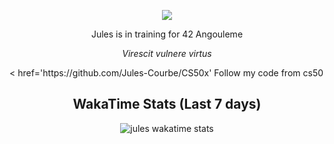 <p align="center">
  <img src="https://media2.giphy.com/media/v1.Y2lkPTc5MGI3NjExdWl6c29vdzVzcDl0YWFhMmVvdTN3dWloZTR6YTFoNmtycmlocHdvcyZlcD12MV9pbnRlcm5hbF9naWZfYnlfaWQmY3Q9Zw/Wp1SpsnWTPWwwXaoSV/giphy.gif"/>
</p> 
<p align="center">
Jules is in training for 42 Angouleme
</p>
<p align="center">
  <em> Virescit vulnere virtus </em>
</p> 
<a>< href='https://github.com/Jules-Courbe/CS50x' Follow my code from cs50</a>
<!--START_SECTION:waka-->
<!--END_SECTION:waka-->

<h2 align="center">WakaTime Stats (Last 7 days)</h2>
<p align="center">
  <img align="center" src="https://github-readme-stats.vercel.app/api/wakatime?username=@julescourbe&theme=dark&layout=compact&hide=AUTO_DETECTED&border_radius=25&hide_title=true" alt="jules wakatime stats" />
</p>
